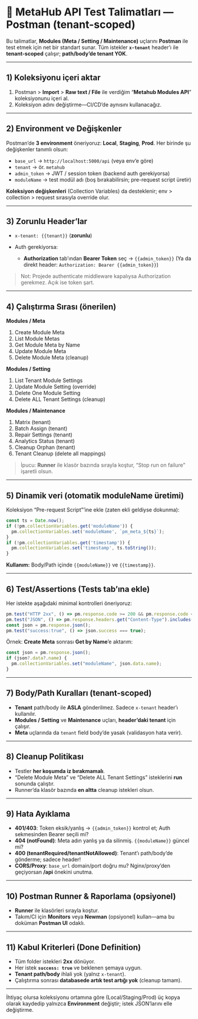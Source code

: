 # 🧪 MetaHub API Test Talimatları — **Postman** (tenant-scoped)

Bu talimatlar, **Modules (Meta / Setting / Maintenance)** uçlarını **Postman** ile test etmek için net bir standart sunar. Tüm istekler **`x-tenant`** header’ı ile **tenant-scoped** çalışır; **path/body’de tenant YOK**.

---

## 1) Koleksiyonu içeri aktar

1. Postman > **Import** > **Raw text / File** ile verdiğim “**Metahub Modules API**” koleksiyonunu içeri al.
2. Koleksiyon adını değiştirme—CI/CD’de aynısını kullanacağız.

---

## 2) Environment ve Değişkenler

Postman’de **3 environment** öneriyoruz: **Local**, **Staging**, **Prod**. Her birinde şu değişkenler tanımlı olsun:

* `base_url` → `http://localhost:5000/api` (veya env’e göre)
* `tenant` → ör. `metahub`
* `admin_token` → JWT / session token (backend auth gerekiyorsa)
* `moduleName` → test modül adı (boş bırakabilirsin; pre-request script üretir)

**Koleksiyon değişkenleri** (Collection Variables) da desteklenir; env > collection > request sırasıyla override olur.

---

## 3) Zorunlu Header’lar

* `x-tenant: {{tenant}}` (**zorunlu**)
* Auth gerekiyorsa:

  * **Authorization** tab’ından **Bearer Token** seç → `{{admin_token}}`
    (Ya da direkt header: `Authorization: Bearer {{admin_token}}`)

> Not: Projede authenticate middleware kapalıysa Authorization gerekmez. Açık ise token şart.

---

## 4) Çalıştırma Sırası (önerilen)

**Modules / Meta**

1. Create Module Meta
2. List Module Metas
3. Get Module Meta by Name
4. Update Module Meta
5. Delete Module Meta (cleanup)

**Modules / Setting**

1. List Tenant Module Settings
2. Update Module Setting (override)
3. Delete One Module Setting
4. Delete ALL Tenant Settings (cleanup)

**Modules / Maintenance**

1. Matrix (tenant)
2. Batch Assign (tenant)
3. Repair Settings (tenant)
4. Analytics Status (tenant)
5. Cleanup Orphan (tenant)
6. Tenant Cleanup (delete all mappings)

> İpucu: **Runner** ile klasör bazında sırayla koştur, “Stop run on failure” işaretli olsun.

---

## 5) Dinamik veri (otomatik moduleName üretimi)

Koleksiyon “Pre-request Script”’ine ekle (zaten ekli geldiyse dokunma):

```js
const ts = Date.now();
if (!pm.collectionVariables.get('moduleName')) {
  pm.collectionVariables.set('moduleName', `pm_meta_${ts}`);
}
if (!pm.collectionVariables.get('timestamp')) {
  pm.collectionVariables.set('timestamp', ts.toString());
}
```

**Kullanım:** Body/Path içinde `{{moduleName}}` ve `{{timestamp}}`.

---

## 6) Test/Assertions (Tests tab’ına ekle)

Her istekte aşağıdaki minimal kontrolleri öneriyoruz:

```js
pm.test("HTTP 2xx", () => pm.response.code >= 200 && pm.response.code < 300);
pm.test("JSON", () => pm.response.headers.get("Content-Type").includes("application/json"));
const json = pm.response.json();
pm.test("success:true", () => json.success === true);
```

Örnek: **Create Meta** sonrası **Get by Name**’e aktarım:

```js
const json = pm.response.json();
if (json?.data?.name) {
  pm.collectionVariables.set("moduleName", json.data.name);
}
```

---

## 7) Body/Path Kuralları (tenant-scoped)

* **Tenant** path/body ile **ASLA** gönderilmez.
  Sadece `x-tenant` header’ı kullanılır.
* **Modules / Setting** ve **Maintenance** uçları, **header’daki tenant** için çalışır.
* **Meta** uçlarında da `tenant` field body’de yasak (validasyon hata verir).

---

## 8) Cleanup Politikası

* Testler **her koşumda iz bırakmamalı**.
* “Delete Module Meta” ve “Delete ALL Tenant Settings” isteklerini **run** sonunda çalıştır.
* Runner’da klasör bazında **en altta** cleanup istekleri olsun.

---

## 9) Hata Ayıklama

* **401/403**: Token eksik/yanlış → `{{admin_token}}` kontrol et; Auth sekmesinden Bearer seçili mi?
* **404 (notFound)**: Meta adın yanlış ya da silinmiş. `{{moduleName}}` güncel mi?
* **400 (tenantRequired/tenantNotAllowed)**: Tenant’ı path/body’de gönderme; sadece header!
* **CORS/Proxy**: `base_url` domain/port doğru mu? Nginx/proxy’den geçiyorsan **/api** önekini unutma.

---

## 10) Postman Runner & Raporlama (opsiyonel)

* **Runner** ile klasörleri sırayla koştur.
* Takım/CI için **Monitors** veya **Newman** (opsiyonel) kullan—ama bu doküman **Postman UI** odaklı.

---

## 11) Kabul Kriterleri (Done Definition)

* Tüm folder istekleri **2xx** dönüyor.
* Her istek **`success: true`** ve beklenen şemaya uygun.
* **Tenant path/body** ihlali yok (yalnız `x-tenant`).
* Çalıştırma sonrası **databasede artık test artığı yok** (cleanup tamam).

---

İhtiyaç olursa koleksiyonu ortamına göre (Local/Staging/Prod) üç kopya olarak kaydedip yalnızca **Environment** değiştir; istek JSON’larını elle değiştirme.
